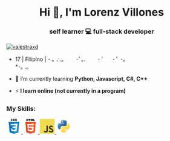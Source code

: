 <h1 align="center">Hi 👋, I'm Lorenz Villones</h1>
<h3 align="center">self learner 💻 full-stack developer</h3>

<p align="left"> <a href="https://twitter.com/valestraxd" target="blank"><img src="https://img.shields.io/twitter/follow/valestraxd?logo=twitter&style=for-the-badge" alt="valestraxd" /></a> </p>

- 17 | Filipino | ･ ｡
    ∴｡　
　･ﾟ｡. 
　　･ ﾟ
　 ･ ﾟ
     ･｡     
   *･｡
      .｡  

- 🌱 I’m currently learning **Python, Javascript, C#, C++**

- ⚡ **I learn online (not currently in a program)**

<h3 align="left">My Skills:</h3>
<p align="left"> <a href="https://www.w3schools.com/css/" target="_blank" rel="noreferrer"> <img src="https://raw.githubusercontent.com/devicons/devicon/master/icons/css3/css3-original-wordmark.svg" alt="css3" width="40" height="40"/> </a> <a href="https://www.w3.org/html/" target="_blank" rel="noreferrer"> <img src="https://raw.githubusercontent.com/devicons/devicon/master/icons/html5/html5-original-wordmark.svg" alt="html5" width="40" height="40"/> </a> <a href="https://developer.mozilla.org/en-US/docs/Web/JavaScript" target="_blank" rel="noreferrer"> <img src="https://raw.githubusercontent.com/devicons/devicon/master/icons/javascript/javascript-original.svg" alt="javascript" width="40" height="40"/> </a> <a href="https://www.python.org" target="_blank" rel="noreferrer"> <img src="https://raw.githubusercontent.com/devicons/devicon/master/icons/python/python-original.svg" alt="python" width="40" height="40"/> </a> </p>
